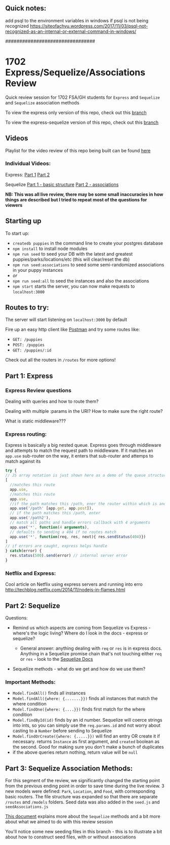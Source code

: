 ## Quick notes:
add psql to the environment variables in windows if psql is not being recognized
https://siteofachyu.wordpress.com/2017/11/03/psql-not-recognized-as-an-internal-or-external-command-in-windows/

################################
# 1702 Express/Sequelize/Associations Review
Quick review session for 1702 FSA/GH students for `Express` and `Sequelize` and `Sequelize` association methods

To view the express only version of this repo, check out this [branch](https://github.com/ianmunrobot/1702-express-review/tree/express-review-ending-point)

To view the express-sequelize version of this repo, check out this [branch](https://github.com/ianmunrobot/1702-express-review/tree/sequelize-review-ending-point)

## Videos
Playlist for the video review of this repo being built can be found [here](https://www.youtube.com/playlist?list=PLkkKgQIx1wZYNoeJXVMAiUJn7BlYYKQwI)

### Individual Videos:
Express: [Part 1](https://www.youtube.com/watch?v=icZqjfODmz0) [Part 2](https://www.youtube.com/watch?v=5yOWs4Qarg4)

Sequelize [Part 1 - basic structure](https://www.youtube.com/watch?v=EupsLAxCEAg) [Part 2 - associations](https://www.youtube.com/watch?v=isk0JR0t_VQ)

**NB: This was all live review, there may be some small inaccuracies in how things are described but I tried to repeat most of the questions for viewers**

## Starting up
To start up:
* `createdb puppies` in the command line to create your postgres database
* `npm install` to install node modules
* `npm run seed` to seed your DB with the latest and greatest puppies/parks/locations/etc (this will clear/reset the db)
* `npm run seed:associations` to seed some semi-randomized associations in your puppy instances
* *or*
* `npm run seed:all` to seed the instances and also the associations
* `npm start` starts the server, you can now make requests to `localhost:3000`

## Routes to try:
The server will start listening on `localhost:3000` by default

Fire up an easy http client like <a href="https://www.getpostman.com/">Postman</a> and try some routes like:
* `GET: /puppies`
* `POST: /puppies`
* `GET: /puppies/:id`

Check out all the routers in `/routes` for more options!

## Part 1: Express

### Express Review questions

Dealing with queries and how to route them?

Dealing with multiple :params in the URI? How to make sure the right route?

What is static middleware???

### Express routing:
Express is basically a big nested queue. Express goes through middleware and attempts to match the request path to middleware. If it matches an `app.use` sub-router on the way, it enters that sub-router and attemps to match against its
```js
try {
// JS array notation is just shown here as a demo of the queue structure - express iterates through this and tries to match
[
  //matches this route
  app.use,
  //matches this route
  app.use,
  //if the path matches this /path, ener the router within which is another queue
  app.use('/path' [app.get, app.post]),
  // if the path matches this /path, enter
  app.use('/path2'),
  // match all paths and handle errors callback with 4 arguments
  app.use('*', function(4 arguments),
  // defaults to sending a 404 if no routes match
  app.use('*', function(req, res, next){ res.sendStatus(404)})
]
// if errors are caught, express helps handle
} catch(error) {
  res.status(500).send(error) // internal server error
}
```

### Netflix and Express:
Cool article on Netflix using express servers and running into erro
http://techblog.netflix.com/2014/11/nodejs-in-flames.html

## Part 2: Sequelize


Questions:

* Remind us which aspects are coming from Sequelize vs Express - where's the logic living?
Where do I look in the docs - express or sequelize?

  * General answer: anything dealing with `req` or `res` is in express docs. Anything in a Sequelize promise chain that's not touching either `req` or `res` - look to the <a href="http://docs.sequelizejs.com/en/v3/">Sequelize Docs</a>

* Sequelize methods - what do we get and how do we use them?

### Important Methods:

* `Model.findAll()` finds all instances
* `Model.findAll({where: {.......}})` finds all instances that match the where condition
* `Model.findOne({where: {....}})` finds first match for the where condition
* `Model.findById(id)` finds by an id number. Sequelize will coerce strings into ints, so you can simply use the `req.params.id` and not worry about casting to a `Number` before sending to Sequelize
* `Model.findOrCreate({where: {.....}})` will find an entry OR create it if necessary. returns `Instance` as first argument, and `created` boolean as the second. Good for making sure you don't make a bunch of duplicates
* if the above queries return nothing, return value will be `null`

## Part 3: Sequelize Association Methods:

For this segment of the review, we significantly changed the starting point from the previous ending point in order to save time during the live review. 3 new models were defined: `Park`, `Location`, and `Food`, with corresponding basic routers. The file structure was expanded so that there are separate `/routes` and `/models` folders. Seed data was also added in the `seed.js` and `seedAssociations.js`

[This document](Sequelize-Associations.md) explains more about the `Sequelize` methods and a bit more about what we aimed to do with this review session

You'll notice some new seeding files in this branch - this is to illustrate a bit about how to construct seed files, with or without associations
